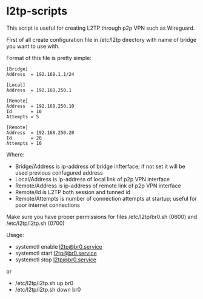 # l2tp-scripts
This script is useful for creating L2TP through p2p VPN such as Wireguard.

First of all create configuration file in /etc/l2tp directory with name of bridge you want to use with.

Format of this file is pretty simple:

    [Bridge]
    Address  = 192.168.1.1/24

    [Local]
    Address  = 192.168.250.1

    [Remote]
    Address  = 192.168.250.10
    Id       = 10
    Attempts = 5

    [Remote]
    Address  = 192.168.250.20
    Id       = 20
    Attempts = 10

Where:
- Bridge/Address is ip-address of bridge infterface; if not set it will be used previous confugured address
- Local/Address is ip-address of local link of p2p VPN interface
- Remote/Address is ip-address of remote link of p2p VPN interface
- Remote/Id is L2TP both session and tunned id
- Remote/Attempts is number of connection attempts at startup; useful for poor internet connections

Make sure you have proper permissions for files /etc/l2tp/br0.sh (0600) and /etc/l2tp/l2tp.sh (0700)

Usage:
- systemctl enable l2tp@br0.service
- systemctl start l2tp@br0.service
- systemctl stop l2tp@br0.service

or

- /etc/l2tp/l2tp.sh up br0
- /etc/l2tp/l2tp.sh down br0

